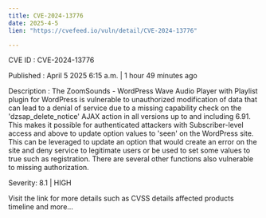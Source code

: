 ```yaml
---
title: CVE-2024-13776
date: 2025-4-5
lien: "https://cvefeed.io/vuln/detail/CVE-2024-13776"

---
```


CVE ID : CVE-2024-13776

Published :  April 5
2025
6:15 a.m. | 1 hour
49 minutes ago

Description : The ZoomSounds - WordPress Wave Audio Player with Playlist plugin for WordPress is vulnerable to unauthorized modification of data that can lead to a denial of service due to a missing capability check on the 'dzsap_delete_notice' AJAX action in all versions up to
and including
6.91. This makes it possible for authenticated attackers
with Subscriber-level access and above
to update option values to 'seen' on the WordPress site. This can be leveraged to update an option that would create an error on the site and deny service to legitimate users or be used to set some values to true such as registration. There are several other functions also vulnerable to missing authorization.

Severity: 8.1 | HIGH

Visit the link for more details
such as CVSS details
affected products
timeline
and more...
